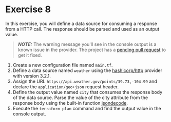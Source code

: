 # Exercise 8

In this exercise, you will define a data source for consuming a response from a HTTP call. The response should be parsed and used as an output value.

> **_NOTE:_** The warning message you'll see in the console output is a known issue in the provider. The project has a [pending pull request](https://github.com/hashicorp/terraform-provider-http/pull/158) to get it fixed.

1. Create a new configuration file named `main.tf`.
2. Define a data source named `weather` using the [hashicorp/http](https://registry.terraform.io/providers/hashicorp/http/latest) provider with version 3.2.1.
3. Assign the URL `https://api.weather.gov/points/39.73,-104.99` and declare the `application/geo+json` request header.
4. Define the output value named `city` that consumes the response body of the data source. Parse the value of the city attribute from the response body using the built-in function [jsondecode](https://www.terraform.io/language/functions/jsondecode).
5. Execute the `terraform plan` command and find the output value in the console output.
